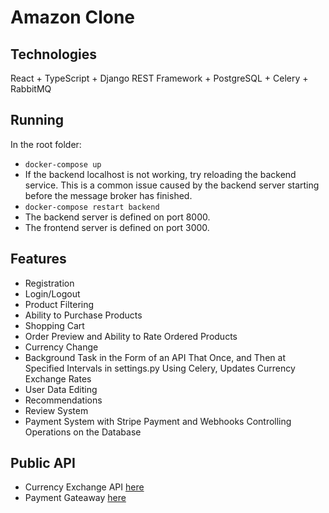 <h1>Amazon Clone</h1>
    
<h2>Technologies</h2>
<p>React + TypeScript + Django REST Framework + PostgreSQL + Celery + RabbitMQ</p>

<h2>Running</h2>
<p>In the root folder:</p>


<ul>
  <li><code>docker-compose up</code></li>
  <li>If the backend localhost is not working, try reloading the backend service. This is a common issue caused by the backend server starting before the message broker has finished.
  </li>

  <li><code>docker-compose restart backend</code></li>

  <li>The backend server is defined on port 8000.</li>
  <li>The frontend server is defined on port 3000.</li>
</ul>


<h2>Features</h2>
<ul>
  <li>Registration</li>
  <li>Login/Logout</li>
  <li>Product Filtering</li>
  <li>Ability to Purchase Products</li>
  <li>Shopping Cart</li>
  <li>Order Preview and Ability to Rate Ordered Products</li>
  <li>Currency Change</li>
  <li>Background Task in the Form of an API That Once, and Then at Specified Intervals in settings.py Using Celery, Updates Currency Exchange Rates</li>
  <li>User Data Editing</li>
  <li>Recommendations</li>
  <li>Review System</li>
  <li>Payment System with Stripe Payment and Webhooks Controlling Operations on the Database</li>
</ul>

<h2>Public API</h2>
<ul>
  <li>
    <span>Currency Exchange API</span>
    <a href="https://fixer.io/documentation">here</a>
  </li>
  
  <li>
    <span>Payment Gateaway</span>
    <a href="https://stripe.com/docs/checkout/quickstart">here</a>
  </li>
</ul>





